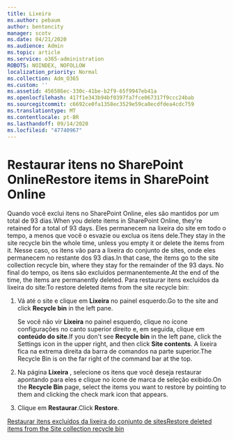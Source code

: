 ```yaml
---
title: Lixeira
ms.author: pebaum
author: bentoncity
manager: scotv
ms.date: 04/21/2020
ms.audience: Admin
ms.topic: article
ms.service: o365-administration
ROBOTS: NOINDEX, NOFOLLOW
localization_priority: Normal
ms.collection: Adm_O365
ms.custom: ''
ms.assetid: 456586ec-330c-41be-b2f9-65f9947eb41a
ms.openlocfilehash: 417f1e343b94bf0397fa7fce067317f9ccc24bab
ms.sourcegitcommit: c6692ce0fa1358ec3529e59ca0ecdfdea4cdc759
ms.translationtype: MT
ms.contentlocale: pt-BR
ms.lasthandoff: 09/14/2020
ms.locfileid: "47740967"
---
```

# <a name="restore-items-in-sharepoint-online"></a><span data-ttu-id="d6b66-102">Restaurar itens no SharePoint Online</span><span class="sxs-lookup"><span data-stu-id="d6b66-102">Restore items in SharePoint Online</span></span>

<span data-ttu-id="d6b66-103">Quando você exclui itens no SharePoint Online, eles são mantidos por um total de 93 dias.</span><span class="sxs-lookup"><span data-stu-id="d6b66-103">When you delete items in SharePoint Online, they're retained for a total of 93 days.</span></span> <span data-ttu-id="d6b66-104">Eles permanecem na lixeira do site em todo o tempo, a menos que você o esvazie ou exclua os itens dele.</span><span class="sxs-lookup"><span data-stu-id="d6b66-104">They stay in the site recycle bin the whole time, unless you empty it or delete the items from it.</span></span> <span data-ttu-id="d6b66-105">Nesse caso, os itens vão para a lixeira do conjunto de sites, onde eles permanecem no restante dos 93 dias.</span><span class="sxs-lookup"><span data-stu-id="d6b66-105">In that case, the items go to the site collection recycle bin, where they stay for the remainder of the 93 days.</span></span> <span data-ttu-id="d6b66-106">No final do tempo, os itens são excluídos permanentemente.</span><span class="sxs-lookup"><span data-stu-id="d6b66-106">At the end of the time, the items are permanently deleted.</span></span> <span data-ttu-id="d6b66-107">Para restaurar itens excluídos da lixeira do site:</span><span class="sxs-lookup"><span data-stu-id="d6b66-107">To restore deleted items from the site recycle bin:</span></span>
  
1. <span data-ttu-id="d6b66-108">Vá até o site e clique em **Lixeira** no painel esquerdo.</span><span class="sxs-lookup"><span data-stu-id="d6b66-108">Go to the site and click **Recycle bin** in the left pane.</span></span> 
    
    <span data-ttu-id="d6b66-109">Se você não vir **Lixeira** no painel esquerdo, clique no ícone configurações no canto superior direito e, em seguida, clique em **conteúdo do site**.</span><span class="sxs-lookup"><span data-stu-id="d6b66-109">If you don't see **Recycle bin** in the left pane, click the Settings icon in the upper right, and then click **Site contents**.</span></span> <span data-ttu-id="d6b66-110">A lixeira fica na extrema direita da barra de comandos na parte superior.</span><span class="sxs-lookup"><span data-stu-id="d6b66-110">The Recycle Bin is on the far right of the command bar at the top.</span></span>
    
2. <span data-ttu-id="d6b66-111">Na página **Lixeira** , selecione os itens que você deseja restaurar apontando para eles e clique no ícone de marca de seleção exibido.</span><span class="sxs-lookup"><span data-stu-id="d6b66-111">On the **Recycle Bin** page, select the items you want to restore by pointing to them and clicking the check mark icon that appears.</span></span> 
    
3. <span data-ttu-id="d6b66-112">Clique em **Restaurar**.</span><span class="sxs-lookup"><span data-stu-id="d6b66-112">Click **Restore**.</span></span>
    
[<span data-ttu-id="d6b66-113">Restaurar itens excluídos da lixeira do conjunto de sites</span><span class="sxs-lookup"><span data-stu-id="d6b66-113">Restore deleted items from the Site collection recycle bin</span></span>](https://go.microsoft.com/fwlink/?linkid=866439)
  

